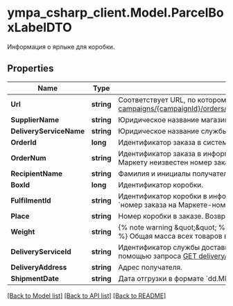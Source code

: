 # ympa_csharp_client.Model.ParcelBoxLabelDTO
Информация о ярлыке для коробки.

## Properties

Name | Type | Description | Notes
------------ | ------------- | ------------- | -------------
**Url** | **string** | Соответствует URL, по которому выполняется запрос [GET campaigns/{campaignId}/orders/{orderId}/delivery/shipments/{shipmentId}/boxes/{boxId}/label](../../reference/orders/generateOrderLabel.md).  | 
**SupplierName** | **string** | Юридическое название магазина. | 
**DeliveryServiceName** | **string** | Юридическое название службы доставки. | 
**OrderId** | **long** | Идентификатор заказа в системе Маркета. | 
**OrderNum** | **string** | Идентификатор заказа в информационной системе магазина.  Совпадает с &#x60;orderId&#x60;, если Маркету неизвестен номер заказа в системе магазина.  | 
**RecipientName** | **string** | Фамилия и инициалы получателя заказа. | 
**BoxId** | **long** | Идентификатор коробки. | 
**FulfilmentId** | **string** | Идентификатор коробки в информационной системе магазина.  Возвращается в формате: &#x60;номер заказа на Маркете-номер коробки&#x60;. Например, &#x60;7206821‑1&#x60;, &#x60;7206821‑2&#x60; и т. д.  | 
**Place** | **string** | Номер коробки в заказе. Возвращается в формате: &#x60;номер места/общее количество мест&#x60;.  | 
**Weight** | **string** | {% note warning \&quot;\&quot; %}  Этот параметр устарел. Не используйте его.  {% endnote %}  Общая масса всех товаров в заказе. Возвращается в формате: &#x60;weight кг&#x60;.  | 
**DeliveryServiceId** | **string** | Идентификатор службы доставки. Информацию о службе доставки можно получить с помощью запроса [GET delivery/services](../../reference/orders/getDeliveryServices.md). | 
**DeliveryAddress** | **string** | Адрес получателя. | [optional] 
**ShipmentDate** | **string** | Дата отгрузки в формате &#x60;dd.MM.yyyy&#x60;. | [optional] 

[[Back to Model list]](../README.md#documentation-for-models) [[Back to API list]](../README.md#documentation-for-api-endpoints) [[Back to README]](../README.md)

